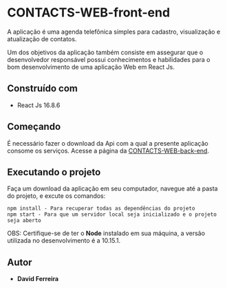 # CONTACTS-WEB-front-end

A aplicação é uma agenda telefônica simples para cadastro, visualização e atualização de contatos.

Um dos objetivos da aplicação também consiste em assegurar que o desenvolvedor responsável possui conhecimentos e habilidades para o bom desenvolvimento de uma aplicação Web em React Js.

## Construído com 

* React Js 16.8.6

## Começando

É necessário fazer o download da Api com a qual a presente aplicação consome os serviços. Acesse a página da [CONTACTS-WEB-back-end](https://gitlab.com/bossabox/challenge-fake-api/tree/master). 

## Executando o projeto

Faça um download da aplicação em seu computador, navegue até a pasta do projeto, e excute os comandos: 

```
npm install - Para recuperar todas as dependências do projeto
npm start - Para que um servidor local seja inicializado e o projeto seja aberto
````

OBS: Certifique-se de ter o **Node** instalado em sua máquina, a versão utilizada no desenvolvimento é a 10.15.1.

## Autor

* **David Ferreira**
